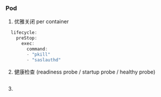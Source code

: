 


### Pod

1. 优雅关闭 per container

```jsx title="Lifecycle Hook"
  lifecycle:
    preStop:
      exec:
        command:
        - "pkill"
        - "saslauthd"
```

2. 健康检查 (readiness probe / startup probe / healthy probe)

```

```

3. 

